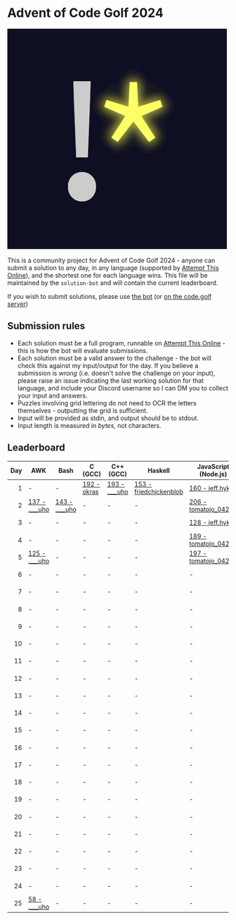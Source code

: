 # Advent of Code Golf 2024

![Advent of Code Golf icon](./advent-of-code-golf.png)

This is a community project for Advent of Code Golf 2024 - anyone can submit a
solution to any day, in any language (supported by [Attempt This
Online](https://ato.pxeger.com)), and the shortest one for each language wins.
This file will be maintained by the `solution-bot` and will contain the current
leaderboard.

If you wish to submit solutions, please use [the bot](https://discord.com/api/oauth2/authorize?client_id=1179753478214651915&permissions=0&scope=bot)
(or [on the code.golf server](https://discord.gg/eVCTkYQ))

## Submission rules

- Each solution must be a full program, runnable on [Attempt This
  Online](https://ato.pxeger.com) - this is how the bot will evaluate submissions.
- Each solution must be a valid answer to the challenge - the bot will check this
  against my input/output for the day. If you believe a submission is *wrong*
  (i.e. doesn't solve the challenge on your input), please raise an issue
  indicating the last working solution for that language, and include your
  Discord username so I can DM you to collect your input and answers.
- Puzzles involving grid lettering do not need to OCR the letters themselves -
  outputting the grid is sufficient.
- Input will be provided as stdin, and output should be to stdout.
- Input length is measured in *bytes*, not characters.

## Leaderboard

Day | AWK | Bash | C (GCC) | C++ (GCC) | Haskell | JavaScript (Node.js) | Julia | K (ngn/k) | Perl | Python | Python (No Whitespace) | Python (Orthoplex) | Python 2 | Ruby | TypeScript (Deno)
--: | --- | --- | --- | --- | --- | --- | --- | --- | --- | --- | --- | --- | --- | --- | ---
1 | - | - | [192 - okras](./solutions/1/c_gcc) | [193 - .___uho](./solutions/1/cplusplus_gcc) | [153 - friedchickenblob](./solutions/1/haskell) | [160 - jeff.hykin](./solutions/1/node) | [97 - okras](./solutions/1/julia) | [33 - okras](./solutions/1/k_ngn) | [94 - friedchickenblob](./solutions/1/perl) | [89 - _tessaract](./solutions/1/python) | [98 - .___uho](./solutions/1/python-no-ws) | [481 - orthoplex](./solutions/1/python-orthoplex) | - | [101 - the.unnamed](./solutions/1/ruby) | [197 - jeff.hykin](./solutions/1/deno)
2 | [137 - .___uho](./solutions/2/awk) | [143 - .___uho](./solutions/2/bash) | - | - | - | [206 - tomatojo_04212](./solutions/2/node) | [105 - okras](./solutions/2/julia) | [41 - okras](./solutions/2/k_ngn) | [162 - friedchickenblob](./solutions/2/perl) | [145 - biz314](./solutions/2/python) | [155 - _tessaract](./solutions/2/python-no-ws) | - | - | [143 - the.unnamed](./solutions/2/ruby) | [282 - jeff.hykin](./solutions/2/deno)
3 | - | - | - | - | - | [128 - jeff.hykin](./solutions/3/node) | [243 - alemelis](./solutions/3/julia) | [70 - bstr.at](./solutions/3/k_ngn) | [106 - friedchickenblob](./solutions/3/perl) | [140 - duckyluuk](./solutions/3/python) | - | - | - | [82 - the.unnamed](./solutions/3/ruby) | [160 - jeff.hykin](./solutions/3/deno)
4 | - | - | - | - | - | [189 - tomatojo_04212](./solutions/4/node) | [358 - alemelis](./solutions/4/julia) | [69 - okras](./solutions/4/k_ngn) | [681 - friedchickenblob](./solutions/4/perl) | [145 - okras](./solutions/4/python) | [148 - biz314](./solutions/4/python-no-ws) | - | - | - | [221 - jeff.hykin](./solutions/4/deno)
5 | [125 - .___uho](./solutions/5/awk) | - | - | - | - | [197 - tomatojo_04212](./solutions/5/node) | [123 - .___uho](./solutions/5/julia) | [52 - okras](./solutions/5/k_ngn) | [86 - okras](./solutions/5/perl) | [134 - biz314](./solutions/5/python) | [649 - orthoplex](./solutions/5/python-no-ws) | [649 - orthoplex](./solutions/5/python-orthoplex) | - | - | [226 - jeff.hykin](./solutions/5/deno)
6 | - | - | - | - | - | - | - | - | [456 - friedchickenblob](./solutions/6/perl) | [193 - biz314](./solutions/6/python) | - | - | - | - | -
7 | - | - | - | - | - | - | [574 - alemelis](./solutions/7/julia) | [47 - attinat](./solutions/7/k_ngn) | [201 - friedchickenblob](./solutions/7/perl) | [175 - okras](./solutions/7/python) | [184 - okras](./solutions/7/python-no-ws) | - | - | [140 - natt.e](./solutions/7/ruby) | -
8 | - | - | - | - | - | - | - | [72 - okras](./solutions/8/k_ngn) | - | [157 - .___uho](./solutions/8/python) | [163 - .___uho](./solutions/8/python-no-ws) | - | - | - | -
9 | - | - | - | - | - | - | - | [151 - okras](./solutions/9/k_ngn) | - | [214 - .___uho](./solutions/9/python) | - | - | - | - | -
10 | - | - | - | - | - | - | [350 - alemelis](./solutions/10/julia) | [50 - okras](./solutions/10/k_ngn) | [648 - friedchickenblob](./solutions/10/perl) | [172 - .___uho](./solutions/10/python) | - | [626 - orthoplex](./solutions/10/python-orthoplex) | [448 - orthoplex](./solutions/10/python2) | - | -
11 | - | - | - | - | - | - | - | [75 - okras](./solutions/11/k_ngn) | - | [191 - biz314](./solutions/11/python) | - | - | - | [228 - abrahamjlr](./solutions/11/ruby) | -
12 | - | - | - | - | - | - | - | [81 - okras](./solutions/12/k_ngn) | - | [227 - livingboxy](./solutions/12/python) | [422 - _tessaract](./solutions/12/python-no-ws) | - | - | - | -
13 | - | - | - | - | - | - | [436 - alemelis](./solutions/13/julia) | [74 - okras](./solutions/13/k_ngn) | - | [180 - _tessaract](./solutions/13/python) | [190 - _tessaract](./solutions/13/python-no-ws) | - | - | [145 - the.unnamed](./solutions/13/ruby) | -
14 | - | - | - | - | - | - | - | [67 - okras](./solutions/14/k_ngn) | - | [190 - okras](./solutions/14/python) | [211 - _tessaract](./solutions/14/python-no-ws) | - | - | [169 - natt.e](./solutions/14/ruby) | -
15 | - | - | - | - | - | - | - | [199 - okras](./solutions/15/k_ngn) | - | [328 - okras](./solutions/15/python) | [344 - _tessaract](./solutions/15/python-no-ws) | - | - | - | -
16 | - | - | - | - | - | - | - | [97 - okras](./solutions/16/k_ngn) | - | [227 - livingboxy](./solutions/16/python) | - | - | - | - | -
17 | - | - | - | - | - | - | - | - | - | [237 - _tessaract](./solutions/17/python) | [252 - _tessaract](./solutions/17/python-no-ws) | - | - | - | -
18 | - | - | - | - | - | - | - | - | - | [165 - biz314](./solutions/18/python) | - | - | - | - | -
19 | - | - | - | - | - | - | - | [66 - okras](./solutions/19/k_ngn) | - | [155 - taesungh](./solutions/19/python) | - | - | - | [98 - cefqrn](./solutions/19/ruby) | -
20 | - | - | - | - | - | - | - | [135 - okras](./solutions/20/k_ngn) | - | [203 - biz314](./solutions/20/python) | - | - | - | - | -
21 | - | - | - | - | - | - | - | - | - | [286 - .___uho](./solutions/21/python) | - | - | - | - | -
22 | - | - | - | - | - | - | - | - | - | [174 - taesungh](./solutions/22/python) | [179 - _tessaract](./solutions/22/python-no-ws) | - | - | - | -
23 | - | - | - | - | - | - | - | [113 - okras](./solutions/23/k_ngn) | - | [175 - biz314](./solutions/23/python) | - | - | - | - | -
24 | - | - | - | - | - | - | - | - | - | [328 - .___uho](./solutions/24/python) | - | - | - | - | -
25 | [58 - .___uho](./solutions/25/awk) | - | - | - | - | - | - | [27 - twobular](./solutions/25/k_ngn) | - | [89 - starwort](./solutions/25/python) | [91 - _tessaract](./solutions/25/python-no-ws) | - | - | - | -
